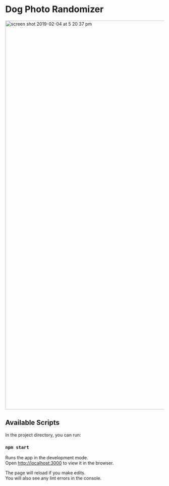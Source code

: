 # Dog Photo Randomizer

<img width="1233" alt="screen shot 2019-02-04 at 5 20 37 pm" src="https://user-images.githubusercontent.com/38592156/52241451-b7341400-28a1-11e9-8924-311c2ab824a1.png">

## Available Scripts

In the project directory, you can run:

### `npm start`

Runs the app in the development mode.<br>
Open [http://localhost:3000](http://localhost:3000) to view it in the browser.

The page will reload if you make edits.<br>
You will also see any lint errors in the console.
